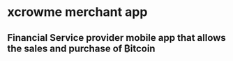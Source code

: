 # xcrowme merchant app

## Financial Service provider mobile app that allows the sales and purchase of ₿itcoin
